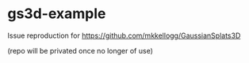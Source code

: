 # gs3d-example

Issue reproduction for <https://github.com/mkkellogg/GaussianSplats3D>

(repo will be privated once no longer of use)
